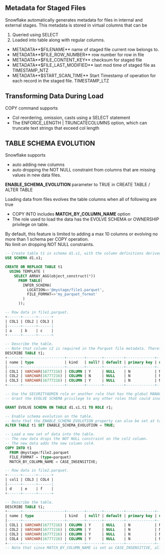 ## Metadata for Staged Files
Snowflake automatically generates metadata for files in internal and external stages. This metadata is stored in virtual columns that can be  
1. Queried using SELECT
2. Loaded into table along with regular columns.

- METADATA**$FILENAME** name of staged file current row belongs to.
- METADATA**$FILE_ROW_NUMBER** row number for row in file
- METADATA**$FILE_CONTENT_KEY** checksum for staged file
- METADATA**$FILE_LAST_MODIFIED** last mod time of staged file as TIMESTAMP_NTZ
- METADATA**$START_SCAN_TIME** Start Timestamp of operation for each record in the staged file. TIMESTAMP_LTZ

## Transforming Data During Load
COPY command supports  
- Col reordering, omission, casts using a SELECT statement
- The ENFORCE_LENGTH | TRUNCATECOLUMNS option, which can truncate text strings that exceed col length

## TABLE SCHEMA EVOLUTION
Snowflake supports  
- auto adding new columns
- auto dropping the NOT NULL constraint from columns that are missing values in new data files.  

**ENABLE_SCHEMA_EVOLUTION** parameter to TRUE in CREATE TABLE / ALTER TABLE  

Loading data from files evolves the table columns when all of following are true  
- COPY INTO includes **MATCH_BY_COLUMN_NAME** option
- The role used to load the data has the EVOLVE SCHEMA or OWNERSHIP privilege on table.  

By default, this feature is limited to adding a max 10 columns or evolving no more than 1 schema per COPY operation.  
No limit on dropping NOT NULL constraints.  

```sql
-- Create table t1 in schema d1.s1, with the column definitions derived from the staged file1.parquet file.
USE SCHEMA d1.s1;

CREATE OR REPLACE TABLE t1
  USING TEMPLATE (
    SELECT ARRAY_AGG(object_construct(*))
      FROM TABLE(
        INFER_SCHEMA(
          LOCATION=>'@mystage/file1.parquet',
          FILE_FORMAT=>'my_parquet_format'
        )
      ));

-- Row data in file1.parquet.
+------+------+------+
| COL1 | COL2 | COL3 |
|------+------+------|
| a    | b    | c    |
+------+------+------+

-- Describe the table.
-- Note that column c2 is required in the Parquet file metadata. Therefore, the NOT NULL constraint is set for the column.
DESCRIBE TABLE t1;
+------+-------------------+--------+-------+---------+-------------+------------+-------+------------+---------+-------------+
| name | type              | kind   | null? | default | primary key | unique key | check | expression | comment | policy name |
|------+-------------------+--------+-------+---------+-------------+------------+-------+------------+---------+-------------|
| COL1 | VARCHAR(16777216) | COLUMN | Y     | NULL    | N           | N          | NULL  | NULL       | NULL    | NULL        |
| COL2 | VARCHAR(16777216) | COLUMN | N     | NULL    | N           | N          | NULL  | NULL       | NULL    | NULL        |
| COL3 | VARCHAR(16777216) | COLUMN | Y     | NULL    | N           | N          | NULL  | NULL       | NULL    | NULL        |
+------+-------------------+--------+-------+---------+-------------+------------+-------+------------+---------+-------------+

-- Use the SECURITYADMIN role or another role that has the global MANAGE GRANTS privilege.
-- Grant the EVOLVE SCHEMA privilege to any other roles that could insert data and evolve table schema in addition to the table owner.

GRANT EVOLVE SCHEMA ON TABLE d1.s1.t1 TO ROLE r1;

-- Enable schema evolution on the table.
-- Note that the ENABLE_SCHEMA_EVOLUTION property can also be set at table creation with CREATE OR REPLACE TABLE
ALTER TABLE t1 SET ENABLE_SCHEMA_EVOLUTION = TRUE;

-- Load a new set of data into the table.
-- The new data drops the NOT NULL constraint on the col2 column.
-- The new data adds the new column col4.
COPY INTO t1
  FROM @mystage/file2.parquet
  FILE_FORMAT = (type=parquet)
  MATCH_BY_COLUMN_NAME = CASE_INSENSITIVE;

-- Row data in file2.parquet.
+------+------+------+
| col1 | COL3 | COL4 |
|------+------+------|
| d    | e    | f    |
+------+------+------+

-- Describe the table.
DESCRIBE TABLE t1;
+------+-------------------+--------+-------+---------+-------------+------------+-------+------------+---------+-------------+
| name | type              | kind   | null? | default | primary key | unique key | check | expression | comment | policy name |
|------+-------------------+--------+-------+---------+-------------+------------+-------+------------+---------+-------------|
| COL1 | VARCHAR(16777216) | COLUMN | Y     | NULL    | N           | N          | NULL  | NULL       | NULL    | NULL        |
| COL2 | VARCHAR(16777216) | COLUMN | Y     | NULL    | N           | N          | NULL  | NULL       | NULL    | NULL        |
| COL3 | VARCHAR(16777216) | COLUMN | Y     | NULL    | N           | N          | NULL  | NULL       | NULL    | NULL        |
| COL4 | VARCHAR(16777216) | COLUMN | Y     | NULL    | N           | N          | NULL  | NULL       | NULL    | NULL        |
+------+-------------------+--------+-------+---------+-------------+------------+-------+------------+---------+-------------+
-- Note that since MATCH_BY_COLUMN_NAME is set as CASE_INSENSITIVE, all column names are retrieved as uppercase letters.
```

